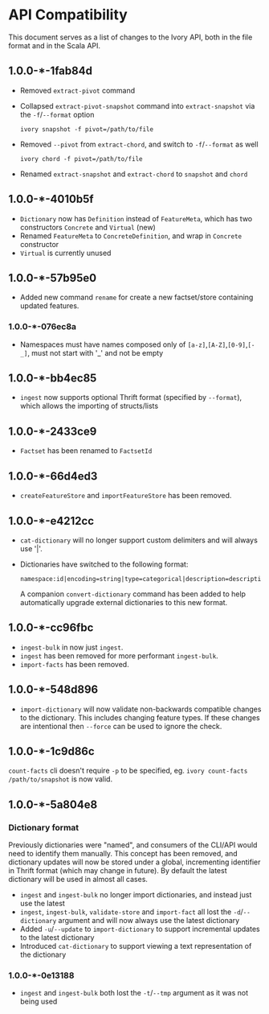 API Compatibility
=================

This document serves as a list of changes to the Ivory API, both in the file format and in the Scala API.

## 1.0.0-*-1fab84d

- Removed `extract-pivot` command
- Collapsed `extract-pivot-snapshot` command into `extract-snapshot` via the `-f`/`--format` option

      ivory snapshot -f pivot=/path/to/file

- Removed `--pivot` from `extract-chord`, and switch to `-f`/`--format` as well

      ivory chord -f pivot=/path/to/file
- Renamed `extract-snapshot` and `extract-chord` to `snapshot` and `chord`

## 1.0.0-*-4010b5f

- `Dictionary` now has `Definition` instead of `FeatureMeta`, which has two constructors `Concrete` and `Virtual` (new)
- Renamed `FeatureMeta` to `ConcreteDefinition`, and wrap in `Concrete` constructor
- `Virtual` is currently unused

## 1.0.0-*-57b95e0

- Added new command `rename` for create a new factset/store containing updated features.

### 1.0.0-*-076ec8a

- Namespaces must have names composed only of `[a-z]`,`[A-Z]`,`[0-9]`,`[-_]`, must not start with '_' and not be empty

## 1.0.0-*-bb4ec85

- `ingest` now supports optional Thrift format (specified by `--format`), which allows the importing of structs/lists

## 1.0.0-*-2433ce9

- `Factset` has been renamed to `FactsetId`

## 1.0.0-*-66d4ed3

- `createFeatureStore` and `importFeatureStore` has been removed.

## 1.0.0-*-e4212cc

- `cat-dictionary` will no longer support custom delimiters and will always use '|'.
- Dictionaries have switched to the following format:

      namespace:id|encoding=string|type=categorical|description=description|tombstone=NA

  A companion `convert-dictionary` command has been added to help automatically upgrade external dictionaries to this
  new format.

## 1.0.0-*-cc96fbc

- `ingest-bulk` in now just `ingest`.
- `ingest` has been removed for more performant `ingest-bulk`.
- `import-facts` has been removed.

## 1.0.0-*-548d896

- `import-dictionary` will now validate non-backwards compatible changes to the dictionary.
  This includes changing feature types. If these changes are intentional then `--force` can be used to ignore the check.

## 1.0.0-*-1c9d86c

`count-facts` cli doesn't require `-p` to be specified, eg. `ivory count-facts /path/to/snapshot` is now valid.

## 1.0.0-*-5a804e8

### Dictionary format

Previously dictionaries were "named", and consumers of the CLI/API would need to identify them manually.
This concept has been removed, and dictionary updates will now be stored under a global, incrementing identifier
in Thrift format (which may change in future).
By default the latest dictionary will be used in almost all cases.

- `ingest` and `ingest-bulk` no longer import dictionaries, and instead just use the latest
- `ingest`, `ingest-bulk`, `validate-store` and `import-fact` all lost the `-d`/`--dictionary` argument and will now
  always use the latest dictionary
- Added `-u`/`--update` to `import-dictionary` to support incremental updates to the latest dictionary
- Introduced `cat-dictionary` to support viewing a text representation of the dictionary

### 1.0.0-*-0e13188

- `ingest` and `ingest-bulk` both lost the `-t`/`--tmp` argument as it was not being used
